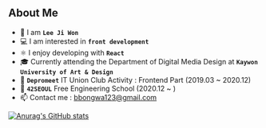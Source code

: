 ## About Me

- 👩 I am **`Lee Ji Won`**
- 💻 I am interested in **`front development`**
- ⚛️ I enjoy developing with **`React`**
- 🎓 Currently attending the Department of Digital Media Design at **`Kaywon University of Art & Design`** 
- 🌱 **`Depromeet`** IT Union Club Activity : Frontend Part (2019.03 ~ 2020.12) 
- 🌱 **`42SEOUL`** Free Engineering School (2020.12 ~ )
- 📫 Contact me : bbongwa123@gmail.com

[![Anurag's GitHub stats](https://github-readme-stats.vercel.app/api?username=leejiwonn)](https://github.com/anuraghazra/github-readme-stats)
